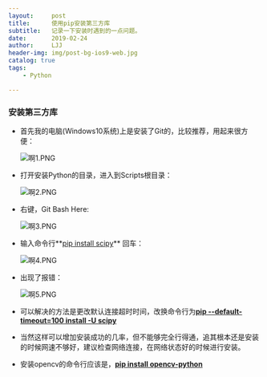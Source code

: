 ```yaml
---
layout:     post
title:      使用pip安装第三方库
subtitle:   记录一下安装时遇到的一点问题。
date:       2019-02-24
author:     LJJ
header-img: img/post-bg-ios9-web.jpg
catalog: true
tags:
    - Python

---
```


### 安装第三方库

- 首先我的电脑(Windows10系统)上是安装了Git的，比较推荐，用起来很方便：

  ![啊1.PNG](https://i.loli.net/2020/02/24/9rTsopul4fC7B6M.png)

- 打开安装Python的目录，进入到Scripts根目录：

  ![啊2.PNG](https://i.loli.net/2020/02/24/rxNlcSz4wZj7Pgo.png)

- 右键，Git Bash Here:

  ![啊3.PNG](https://i.loli.net/2020/02/24/PuIeSqFmOMH3cLE.png)

- 输入命令行**<u>pip install scipy</u>** 回车：

  ![啊4.PNG](https://i.loli.net/2020/02/24/cP5A7VCyrLTnvwf.png)

- 出现了报错：

  ![啊5.PNG](https://i.loli.net/2020/02/24/HJlmLtNOKrcMWhG.png)

- 可以解决的方法是更改默认连接超时时间，改换命令行为<u>**pip --default-timeout=100 install -U scipy**</u>

- 当然这样可以增加安装成功的几率，但不能够完全行得通，追其根本还是安装的时候网速不够好，建议检查网络连接，在网络状态好的时候进行安装。

- 安装opencv的命令行应该是，**<u>pip install opencv-python</u>**

